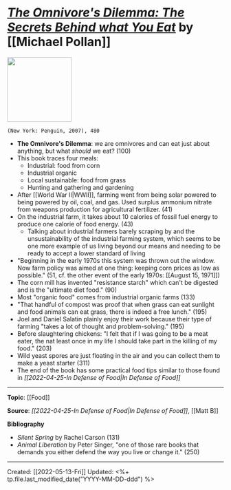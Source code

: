 
# [*The Omnivore's Dilemma: The Secrets Behind what You Eat*](https://www.penguinrandomhouse.com/books/292953/the-omnivores-dilemma-by-michael-pollan/) by [[Michael Pollan]]

<img src="https://images3.penguinrandomhouse.com/cover/9780143038580" width=150>

`(New York: Penguin, 2007), 480`

- **The Omnivore's Dilemma**: we are omnivores and can eat just about anything, but what *should* we eat? (100)
- This book traces four meals:
	- Industrial: food from corn
	- Industrial organic
	- Local sustainable: food from grass
	- Hunting and gathering and gardening
- After [[World War II|WWII]], farming went from being solar powered to being powered by oil, coal, and gas. Used surplus ammonium nitrate from weapons production for agricultural fertilizer. (41)
- On the industrial farm, it takes about 10 calories of fossil fuel energy to produce one calorie of food energy. (43)
	- Talking about industrial farmers barely scraping by and the unsustainability of the industrial farming system, which seems to be one more example of us living beyond our means and needing to be ready to accept a lower standard of living
- "Beginning in the early 1970s this system was thrown out the window. Now farm policy was aimed at one thing: keeping corn prices as low as possible." (51, cf. the other event of the early 1970s: [[August 15, 1971]])
- The corn mill has invented "resistance starch" which can't be digested and is the "ultimate diet food." (90)
- Most "organic food" comes from industrial organic farms (133)
- "That handful of compost was proof that when grass can eat sunlight and food animals can eat grass, there is indeed a free lunch." (195)
- Joel and Daniel Salatin plainly enjoy their work because their type of farming "takes a lot of thought and problem-solving." (195)
- Before slaughtering chickens: "I felt that if I was going to be a meat eater, the nat least once in my life I should take part in the killing of my food." (203)
- Wild yeast spores are just floating in the air and you can collect them to make a yeast starter (311)
- The end of the book has some practical food tips similar to those found in *[[2022-04-25-In Defense of Food|In Defense of Food]]*

--- 
**Topic**: [[Food]]

**Source**: *[[2022-04-25-In Defense of Food|In Defense of Food]]*, [[Matt B]]

**Bibliography**

- *Silent Spring* by Rachel Carson (131)
- *Animal Liberation* by Peter Singer, "one of those rare books that demands you either defend the way you live or change it." (250)

---
Created: [[2022-05-13-Fri]]
Updated: <%+ tp.file.last_modified_date("YYYY-MM-DD-ddd") %>
